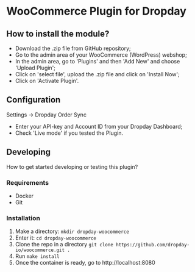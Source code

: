 WooCommerce Plugin for Dropday
===============

## How to install the module?

* Download the .zip file from GitHub repository;
* Go to the admin area of your WooCommerce (WordPress) webshop;
* In the admin area, go to 'Plugins' and then 'Add New' and choose 'Upload Plugin';
* Click on 'select file', upload the .zip file and click on 'Install Now';
* Click on 'Activate Plugin'.

## Configuration

Settings &rarr; Dropday Order Sync

* Enter your API-key and Account ID from your Dropday Dashboard;
* Check 'Live mode' if you tested the Plugin.

## Developing

How to get started developing or testing this plugin?

### Requirements

- Docker
- Git

### Installation

1. Make a directory: `mkdir dropday-woocommerce`
2. Enter it: `cd dropday-woocommerce`
3. Clone the repo in a directory `git clone https://github.com/dropday-io/woocommerce.git .`
4. Run `make install`
5. Once the container is ready, go to http://localhost:8080
